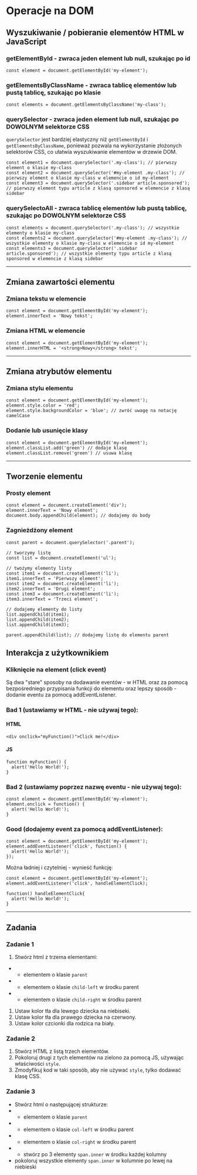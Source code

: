 # Operacje na DOM

## Wyszukiwanie / pobieranie elementów HTML w JavaScript

### getElementById - zwraca jeden element lub null, szukając po id

```
const element = document.getElementById('my-element');
```

### getElementsByClassName - zwraca tablicę elementów lub pustą tablicę, szukając po klasie

```
const elements = document.getElementsByClassName('my-class');
```

### querySelector - zwraca jeden element lub null, szukając po DOWOLNYM selektorze CSS

`querySelector` jest bardziej elastyczny niż `getElementById` i `getElementsByClassName`, ponieważ pozwala na wykorzystanie złożonych selektorów CSS, co ułatwia wyszukiwanie elementów w drzewie DOM.

```
const element1 = document.querySelector('.my-class'); // pierwszy element o klasie my-class
const element2 = document.querySelector('#my-element .my-class'); // pierwszy element o klasie my-class w elemencie o id my-element
const element3 = document.querySelector('.sidebar article.sponsored'); // pierwszy element typu article z klasą sponsored w elemencie z klasą sidebar
```

### querySelectoAll - zwraca tablicę elementów lub pustą tablicę, szukając po DOWOLNYM selektorze CSS

```
const elements = document.querySelector('.my-class'); // wszystkie elementy o klasie my-class
const elements2 = document.querySelector('#my-element .my-class'); // wszystkie elementy o klasie my-class w elemencie o id my-element
const elements3 = document.querySelector('.sidebar article.sponsored'); // wszystkie elementy typu article z klasą sponsored w elemencie z klasą sidebar
```

---

## Zmiana zawartości elementu

### Zmiana tekstu w elemencie

```
const element = document.getElementById('my-element');
element.innerText = 'Nowy tekst';
```

### Zmiana HTML w elemencie

```
const element = document.getElementById('my-element');
element.innerHTML = '<strong>Nowy</strong> tekst';
```

---

## Zmiana atrybutów elementu

### Zmiana stylu elementu

```
const element = document.getElementById('my-element');
element.style.color = 'red';
element.style.backgroundColor = 'blue'; // zwróć uwagę na notację camelCase
```

### Dodanie lub usunięcie klasy

```
const element = document.getElementById('my-element');
element.classList.add('green') // dodaje klasę
element.classList.remove('green') // usuwa klasę
```

---

## Tworzenie elementu

### Prosty element

```
const element = document.createElement('div');
element.innerText = 'Nowy element';
document.body.appendChild(element); // dodajemy do body

```

### Zagnieżdżony element

```
const parent = document.querySelector('.parent');

// tworzymy listę
const list = document.createElement('ul');

// twożymy elementy listy
const item1 = document.createElement('li');
item1.innerText = 'Pierwszy element';
const item2 = document.createElement('li');
item2.innerText = 'Drugi element';
const item3 = document.createElement('li');
item3.innerText = 'Trzeci element';

// dodajemy elementy do listy
list.appendChild(item1);
list.appendChild(item2);
list.appendChild(item3);

parent.appendChild(list); // dodajemy listę do elementu parent
```

## Interakcja z użytkownikiem

### Kliknięcie na element (click event)

Są dwa "stare" sposoby na dodawanie eventów - w HTML oraz za pomocą bezpośredniego przypisania funkcji do elementu oraz lepszy sposób - dodanie eventu za pomocą addEventListener.

### Bad 1 (ustawiamy w HTML - nie używaj tego):

#### **HTML**

```
<div onclick="myFunction()">Click me!</div>
```

#### **JS**

```
function myFunction() {
  alert('Hello World!');
}
```

### Bad 2 (ustawiamy poprzez nazwę eventu - nie używaj tego):

```
const element = document.getElementById('my-element');
element.onclick = function() {
  alert('Hello World!');
}

```

### Good (dodajemy event za pomocą addEventListener):

```
const element = document.getElementById('my-element');
element.addEventListener('click', function() {
  alert('Hello World!');
});
```

Można ładniej i czytelniej - wynieść funkcję:

```
const element = document.getElementById('my-element');
element.addEventListener('click', handleElementClick);

function() handleElementClick{
  alert('Hello World!');
}
```

---

## Zadania

### Zadanie 1

1. Stwórz html z trzema elementami:

- - elementem o klasie `parent`
- - elementem o klasie `child-left` w środku parent
- - elementem o klasie `child-right` w środku parent

1. Ustaw kolor tła dla lewego dziecka na niebiseki.
1. Ustaw kolor tła dla prawego dziecka na czerwony.
1. Ustaw kolor czcionki dla rodzica na biały.

### Zadanie 2

1. Stwórz HTML z listą trzech elementów.
1. Pokoloruj drugi z tych elementów na zielono za pomocą JS, używając właściwości `style`.
1. Zmodyfikuj kod w taki sposób, aby nie używać `style`, tylko dodawać klasę CSS.

### Zadanie 3

- Stwórz html o następującej strukturze:
- - elementem o klasie `parent`
- - elementem o klasie `col-left` w środku parent
- - elementem o klasie `col-right` w środku parent
- - stwórz po 3 elementy `span.inner` w środku każdej kolumny
- pokoloruj wszystkie elementy `span.inner` w kolumnie po lewej na niebieski

